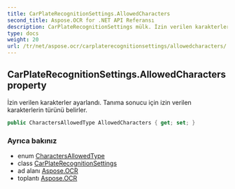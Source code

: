 ```yaml
---
title: CarPlateRecognitionSettings.AllowedCharacters
second_title: Aspose.OCR for .NET API Referansı
description: CarPlateRecognitionSettings mülk. İzin verilen karakterler ayarlandı. Tanıma sonucu için izin verilen karakterlerin türünü belirler.
type: docs
weight: 20
url: /tr/net/aspose.ocr/carplaterecognitionsettings/allowedcharacters/
---
```

## CarPlateRecognitionSettings.AllowedCharacters property

İzin verilen karakterler ayarlandı. Tanıma sonucu için izin verilen karakterlerin türünü belirler.

```csharp
public CharactersAllowedType AllowedCharacters { get; set; }
```

### Ayrıca bakınız

* enum [CharactersAllowedType](../../charactersallowedtype/)
* class [CarPlateRecognitionSettings](../)
* ad alanı [Aspose.OCR](../../carplaterecognitionsettings/)
* toplantı [Aspose.OCR](../../../)


